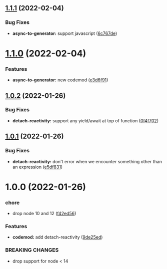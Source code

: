 ## [1.1.1](https://github.com/NullVoxPopuli/ember-concurrency-codemods/compare/v1.1.0...v1.1.1) (2022-02-04)


### Bug Fixes

* **async-to-generator:** support javascript ([6c767de](https://github.com/NullVoxPopuli/ember-concurrency-codemods/commit/6c767de4c8bdd977490d8d800583df64b82ca7be))

# [1.1.0](https://github.com/NullVoxPopuli/ember-concurrency-codemods/compare/v1.0.2...v1.1.0) (2022-02-04)


### Features

* **async-to-generator:** new codemod ([e3d6f91](https://github.com/NullVoxPopuli/ember-concurrency-codemods/commit/e3d6f9162dd783d612da68a9e1e33d64cac0c449))

## [1.0.2](https://github.com/NullVoxPopuli/ember-concurrency-codemods/compare/v1.0.1...v1.0.2) (2022-01-26)


### Bug Fixes

* **detach-reactivity:** support any yield/await at top of function ([0f4f702](https://github.com/NullVoxPopuli/ember-concurrency-codemods/commit/0f4f7026be36b7ac305a57b17b247a57085a49e0))

## [1.0.1](https://github.com/NullVoxPopuli/ember-concurrency-codemods/compare/v1.0.0...v1.0.1) (2022-01-26)


### Bug Fixes

* **detach-reactivity:** don't error when we encounter something other than an expression ([e5df831](https://github.com/NullVoxPopuli/ember-concurrency-codemods/commit/e5df8314d4809c2a003c5b56c438da99c7f71378))

# 1.0.0 (2022-01-26)


### chore

* drop node 10 and 12 ([f42ed56](https://github.com/NullVoxPopuli/ember-concurrency-codemods/commit/f42ed56ee65eece3560b3602ada3b0266ae10edc))


### Features

* **codemod:** add detach-reactivity ([9de25ed](https://github.com/NullVoxPopuli/ember-concurrency-codemods/commit/9de25ed635e73c2c326548e4c2f7193abd1bca5b))


### BREAKING CHANGES

* drop support for node < 14
